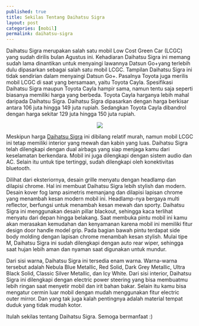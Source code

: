 ```yaml
---
published: true
title: Sekilas Tentang Daihatsu Sigra
layout: post
categories: [mobil]
permalink: daihatsu-sigra
---
```

Daihatsu Sigra merupakan salah satu mobil Low Cost Green Car (LCGC) yang sudah dirilis bulan Agustus ini. Kehadiaran Daihatsu Sigra ini memang sudah lama dinantikan untuk menyaingi lawannya Datsun Go+yang terlebih dulu dipasarkan sebagai salah satu mobil LCGC. Tampilan Daihatsu Sigra ini tidak sendirian dalam menyaingi Datsun Go+. Pasalnya Toyota juga merilis mobil LCGC di saat yang bersamaan, yaitu Toyota Cayla. Spesifikasi Daihatsu Sigra maupun Toyota Cayla hampir sama, namun tentu saja seperti biasanya memiliki harga yang berbeda. Toyota Cayla harganya lebih mahal daripada Daihatsu Sigra. Daihatsu Sigra dipasarkan dengan harga berkisar antara 106 juta hingga 149 juta rupiah. Sedangkan Toyota Cayla dibandrol dengan harga sekitar 129 juta hingga 150 juta rupiah.

<center><img src="http://daihatsu.co.id/images/rdeluxe.png"></center>

Meskipun harga <a href="http://daihatsu.co.id/product/sigra">Daihatsu Sigra</a> ini dibilang relatif murah, namun mobil LCGC ini tetap memiliki interior yang mewah dan kabin yang luas. Daihatsu Sigra telah dilengkapi dengan dual airbags yang siap menjaga kamu dari keselamatan berkendara. Mobil ini juga dilengkapi dengan sistem audio dan AC. Selain itu untuk tipe tertinggi, sudah dilengkapi oleh konektivitas bluetooth.

Dilihat dari eksteriornya, desain grille menyatu dengan headlamp dan dilapisi chrome. Hal ini membuat Daihatsu Sigra lebih stylish dan modern. Desain kover fog lamp asimetris memanjang dan dilapisi lapisan chrome yang menambah kesan modern mobil ini. Headlamp-nya bergaya multi reflector, berfungsi untuk menambah kesan mewah dan sporty. Daihatsu Sigra ini menggunakan desain pillar blackout, sehingga kaca terlihat menyatu dari depan hingga belakang. Saat membuka pintu mobil ini kamu akan merasakan kemudahan dan kenyamanan karena mobil ini memiliki fitur design door handle model grip. Pada bagian bawah pintu terdapat side body molding dengan lapisan chrome menambah kesan stylish. Mulai tipe M, Daihatsu Sigra ini sudah dilengkapi dengan auto rear wiper, sehingga saat hujan lebih aman dan nyaman saat digunakan untuk mundur.

Dari sisi warna, Daihatsu Sigra ini tersedia enam warna. Warna-warna tersebut adalah Nebula Blue Metallic, Red Solid, Dark Grey Metallic, Ultra Black Solid, Classic Silver Metallic, dan Icy White. Dari sisi interior, Daihatsu Sigra ini dilengkapi dengan electric power steering yang bisa membuatmu lebih ringan saat menyetir mobil dan irit bahan bakar. Selain itu kamu bisa mengatur cermin luar mobil dengan mudah menggunakan fitur electric outer mirror. Dan yang tak juga kalah pentingnya adalah material tempat duduk yang tidak mudah kotor.

Itulah sekilas tentang Daihatsu Sigra. Semoga bermanfaat :)